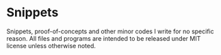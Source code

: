 # Snippets
Snippets, proof-of-concepts and other minor codes I write for no specific reason.
All files and programs are intended to be released under MIT license unless otherwise noted.
